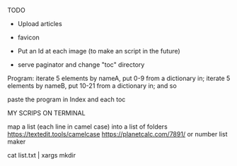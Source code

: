 

TODO

- Upload articles
- favicon
- Put an Id at each image (to make an script in the future)

- serve paginator and change "toc" directory

Program: 
iterate 5 elements by nameA, put 0-9 from a dictionary in;
iterate 5 elements by nameB, put 10-21 from a dictionary in;
and so

paste the program in Index and each toc 



MY SCRIPS ON TERMINAL

map a list (each line in camel case) into a list of folders
https://textedit.tools/camelcase
https://planetcalc.com/7891/ or number list maker


cat list.txt | xargs mkdir




